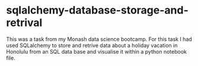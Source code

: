 # sqlalchemy-database-storage-and-retrival
This was a task from my Monash data science bootcamp. For this task I had used SQLalchemy to store and retrive data about a holiday vacation in Honolulu from an SQL data base and visualise it within a python notebook file.
